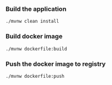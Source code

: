 ### Build the application

```
./mvnw clean install
```

### Build docker image

```
./mvnw dockerfile:build
```

### Push the docker image to registry

```
./mvnw dockerfile:push
```